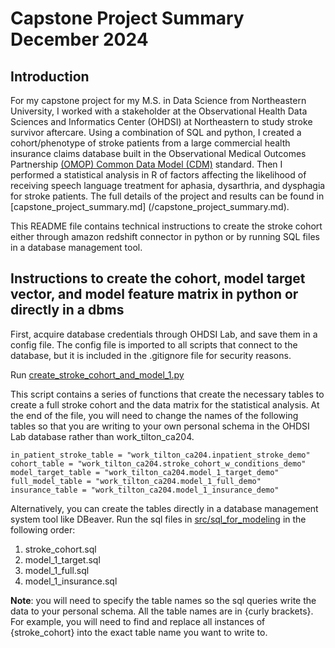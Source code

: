# Capstone Project Summary December 2024

## Introduction

For my capstone project for my M.S. in Data Science from Northeastern University, I worked with a stakeholder at the Observational Health Data Sciences and Informatics Center (OHDSI) at Northeastern to study stroke survivor aftercare. Using a combination of SQL and python, I created a cohort/phenotype of stroke patients from a large commercial health insurance claims database built in the Observational Medical Outcomes Partnership [(OMOP) Common Data Model (CDM)](https://www.ohdsi.org/data-standardization/) standard. Then I performed a statistical analysis in R of factors affecting the likelihood of receiving speech language treatment for aphasia, dysarthria, and dysphagia for stroke patients. The full details of the project and results can be found in [capstone_project_summary.md] (/capstone_project_summary.md).

This README file contains technical instructions to create the stroke cohort either through amazon redshift connector in python or by running SQL files in a database management tool. 

## Instructions to create the cohort, model target vector, and model feature matrix in python or directly in a dbms

First, acquire database credentials through OHDSI Lab, and save them in a config file. The config file is imported to all scripts that connect to the database, but it is included in the .gitignore file for security reasons.

Run [create_stroke_cohort_and_model_1.py](src/create_stroke_cohort_and_model_1.py)

This script contains a series of functions that create the necessary tables to create a full stroke cohort and the data matrix for the statistical analysis. At the end of the file, you will need to change the names of the following tables so that you are writing to your own personal schema in the OHDSI Lab database rather than work_tilton_ca204.

```
in_patient_stroke_table = "work_tilton_ca204.inpatient_stroke_demo" 
cohort_table = "work_tilton_ca204.stroke_cohort_w_conditions_demo" 
model_target_table = "work_tilton_ca204.model_1_target_demo" 
full_model_table = "work_tilton_ca204.model_1_full_demo" 
insurance_table = "work_tilton_ca204.model_1_insurance_demo" 
```

Alternatively, you can create the tables directly in a database management system tool like DBeaver.
Run the sql files in [src/sql_for_modeling](src/sql_for_modeling) in the following order:

1. stroke_cohort.sql
2. model_1_target.sql
3. model_1_full.sql
4. model_1_insurance.sql

**Note**: you will need to specify the table names so the sql queries write the data to your personal schema. All the table names are in {curly brackets}. For example, you will need to find and replace all instances of {stroke_cohort} into the exact table name you want to write to. 

